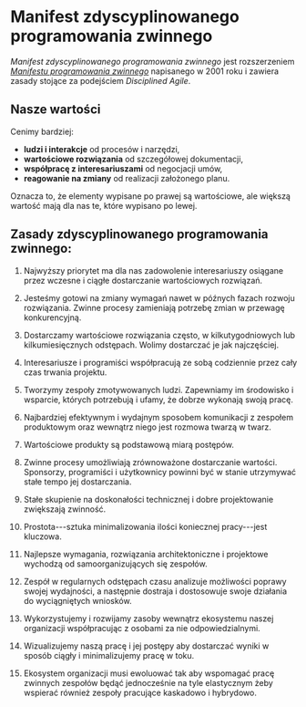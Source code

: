 <!-- źródło: http://www.disciplinedagiledelivery.com/disciplinedagilemanifesto/ -->
# Manifest zdyscyplinowanego programowania zwinnego

*Manifest zdyscyplinowanego programowania zwinnego* jest rozszerzeniem *[Manifestu programowania zwinnego](http://agilemanifesto.org/iso/pl/)* napisanego w 2001 roku i zawiera zasady stojące za podejściem *Disciplined Agile*.

## Nasze wartości

Cenimy bardziej:

- **ludzi i interakcje** od procesów i narzędzi,
- **wartościowe rozwiązania** od szczegółowej dokumentacji,
- **współpracę z interesariuszami** od negocjacji umów,
- **reagowanie na zmiany** od realizacji założonego planu.

Oznacza to, że elementy wypisane po prawej są wartościowe,
ale większą wartość mają dla nas te, które wypisano po lewej.

## Zasady zdyscyplinowanego programowania zwinnego:

1. Najwyższy priorytet ma dla nas zadowolenie interesariuszy osiągane przez wczesne i ciągłe dostarczanie wartościowych rozwiązań.

2. Jesteśmy gotowi na zmiany wymagań nawet w późnych fazach rozwoju rozwiązania. Zwinne procesy zamieniają potrzebę zmian w przewagę konkurencyjną.

3. Dostarczamy wartościowe rozwiązania często, w kilkutygodniowych lub kilkumiesięcznych odstępach. Wolimy dostarczać je jak najczęściej.

4. Interesariusze i programiści współpracują ze sobą codziennie przez cały czas trwania projektu.

5. Tworzymy zespoły zmotywowanych ludzi. Zapewniamy im środowisko i wsparcie, których potrzebują i ufamy, że dobrze wykonają swoją pracę.

6. Najbardziej efektywnym i wydajnym sposobem komunikacji z zespołem produktowym oraz wewnątrz niego jest rozmowa twarzą w twarz.

7. Wartościowe produkty są podstawową miarą postępów.

8. Zwinne procesy umożliwiają zrównoważone dostarczanie wartości. Sponsorzy, programiści i użytkownicy powinni być w stanie utrzymywać stałe tempo jej dostarczania.

9. Stałe skupienie na doskonałości technicznej i dobre projektowanie zwiększają zwinność.

10. Prostota---sztuka minimalizowania ilości koniecznej pracy---jest kluczowa.

11. Najlepsze wymagania, rozwiązania architektoniczne i projektowe wychodzą od samoorganizujących się zespołów.

12. Zespół w regularnych odstępach czasu analizuje możliwości poprawy swojej wydajności, a następnie dostraja i dostosowuje swoje działania do wyciągniętych wniosków.

13. Wykorzystujemy i rozwijamy zasoby wewnątrz ekosystemu naszej organizacji współpracując z osobami za nie odpowiedzialnymi.

14. Wizualizujemy naszą pracę i jej postępy aby dostarczać wyniki w sposób ciągły i minimalizujemy pracę w toku.

15. Ekosystem organizacji musi ewoluować tak aby wspomagać pracę zwinnych zespołów będąć jednocześnie na tyle elastycznym żeby wspierać również zespoły pracujące kaskadowo i hybrydowo.
